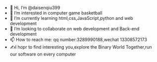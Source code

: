 - 👋 Hi, I’m @daisenqiu399
- 👀 I’m interested in computer game basketball 
- 🌱 I’m currently learning html,css,JavaScript,python and web development
- 💞️ I’m looking to collaborate on  web development and Back-end development
- 📫 How to reach me: qq number:3289990188,wechat 13308572173
- ✍I hopr to find interesting you,explore the Binary World Together,run our software on every computer

<!---
daisenqiu399/daisenqiu399 is a ✨ special ✨ repository because its `README.md` (this file) appears on your GitHub profile.
You can click the Preview link to take a look at your changes.
--->
